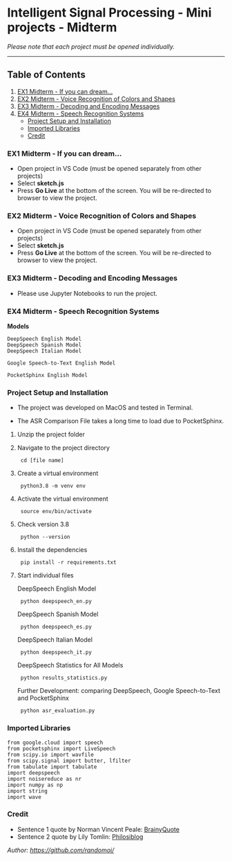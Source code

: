 
# Intelligent Signal Processing - Mini projects - Midterm

*Please note that each project must be opened individually.*
***

## Table of Contents
1. [EX1 Midterm - If you can dream...](#ex1-midterm---if-you-can-dream)
2. [EX2 Midterm - Voice Recognition of Colors and Shapes](#ex2-midterm---voice-recognition-of-colors-and-shapes)
3. [EX3 Midterm - Decoding and Encoding Messages](#ex3-midterm---decoding-and-encoding-messages)
4. [EX4 Midterm - Speech Recognition Systems](#ex4-midterm---speech-recognition-systems)
    - [Project Setup and Installation](#project-setup-and-installation)
    - [Imported Libraries](#imported-libraries)
    - [Credit](#credit)


### **EX1 Midterm - If you can dream...**

- Open project in VS Code (must be opened separately from other projects)
- Select **sketch.js**
- Press **Go Live** at the bottom of the screen. You will be re-directed to browser to view the project.

### **EX2 Midterm - Voice Recognition of Colors and Shapes**

- Open project in VS Code (must be opened separately from other projects)
- Select **sketch.js**
- Press **Go Live** at the bottom of the screen. You will be re-directed to browser to view the project.

### **EX3 Midterm - Decoding and Encoding Messages**

- Please use Jupyter Notebooks to run the project. 

### **EX4 Midterm - Speech Recognition Systems**

**Models**

	DeepSpeech English Model
	DeepSpeech Spanish Model
	DeepSpeech Italian Model

	Google Speech-to-Text English Model

	PocketSphinx English Model

### **Project Setup and Installation**

- The project was developed on MacOS and tested in Terminal.

- The ASR Comparison File takes a long time to load due to PocketSphinx.

1. Unzip the project folder

2. Navigate to the project directory

	    cd [file name]

3. Create a virtual environment 
	    
        python3.8 -m venv env

4. Activate the virtual environment
	
        source env/bin/activate

5. Check version 3.8 
	
        python --version

6. Install the dependencies 
	
        pip install -r requirements.txt

7. Start individual files

    DeepSpeech English Model

        python deepspeech_en.py

    DeepSpeech Spanish Model

        python deepspeech_es.py

    DeepSpeech Italian Model

        python deepspeech_it.py

    DeepSpeech Statistics for All Models

        python results_statistics.py

    Further Development: comparing DeepSpeech, Google Speech-to-Text and PocketSphinx
    
        python asr_evaluation.py

### **Imported Libraries**

    from google.cloud import speech
    from pocketsphinx import LiveSpeech
    from scipy.io import wavfile
    from scipy.signal import butter, lfilter
    from tabulate import tabulate
    import deepspeech
    import noisereduce as nr
    import numpy as np
    import string
    import wave

### **Credit**

- Sentence 1 quote by Norman Vincent Peale: [BrainyQuote](https://www.brainyquote.com/quotes/norman_vincent_peale_130593?src=t_inspirational)
- Sentence 2 quote by Lily Tomlin: [Philosiblog](https://philosiblog.com/2012/07/09/i-always-wanted-to-be-somebody-but-now-i-realize-i-should-have-been-more-specific/)


*Author: https://github.com/randomoi/*